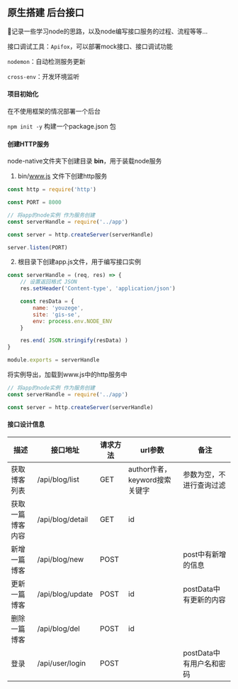 ## 原生搭建 后台接口



🐢记录一些学习node的思路，以及node编写接口服务的过程、流程等等...

接口调试工具：`Apifox`，可以部署mock接口、接口调试功能

`nodemon`：自动检测服务更新

`cross-env`：开发环境监听



#### 项目初始化

在不使用框架的情况部署一个后台

`npm init -y` 构建一个package.json 包



#### 创建HTTP服务

node-native文件夹下创建目录 **bin**，用于装载node服务

1. bin/www.js 文件下创建http服务

```js
const http = require('http')

const PORT = 8000

// 将app的node实例 作为服务创建
const serverHandle = require('../app')

const server = http.createServer(serverHandle)

server.listen(PORT)
```

2. 根目录下创建app.js文件，用于编写接口实例

```js
const serverHandle = (req, res) => {
    // 设置返回格式 JSON
    res.setHeader('Content-type', 'application/json')

    const resData = {
        name: 'youzege',
        site: 'gis-se',
        env: process.env.NODE_ENV
    }

    res.end( JSON.stringify(resData) )
}

module.exports = serverHandle
```

将实例导出，加载到www.js中的http服务中

```js
// 将app的node实例 作为服务创建
const serverHandle = require('../app')

const server = http.createServer(serverHandle)
```



#### 接口设计信息

| 描述             | 接口地址         | 请求方法 | url参数                       | 备注                     |
| ---------------- | ---------------- | -------- | ----------------------------- | ------------------------ |
| 获取博客列表     | /api/blog/list   | GET      | author作者，keyword搜索关键字 | 参数为空，不进行查询过滤 |
| 获取一篇博客内容 | /api/blog/detail | GET      | id                            |                          |
| 新增一篇博客     | /api/blog/new    | POST     |                               | post中有新增的信息       |
| 更新一篇博客     | /api/blog/update | POST     | id                            | postData中有更新的内容   |
| 删除一篇博客     | /api/blog/del    | POST     | id                            |                          |
| 登录             | /api/user/login  | POST     |                               | postData中有用户名和密码 |

